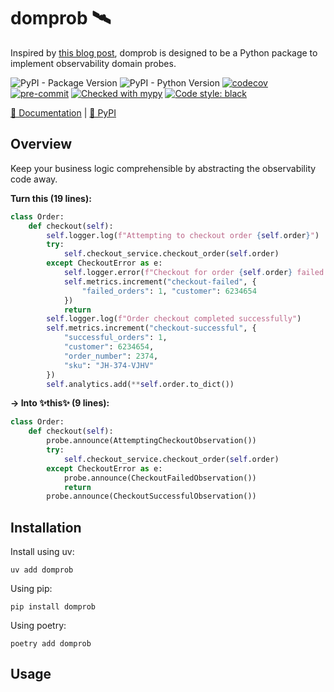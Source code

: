 # domprob 🛰️
Inspired by [this blog post](https://martinfowler.com/articles/domain-oriented-observability.html), domprob is designed
to be a Python package to implement observability domain probes.

![PyPI - Package Version](https://img.shields.io/pypi/v/domprob.svg)
![PyPI - Python Version](https://img.shields.io/pypi/pyversions/domprob)
[![codecov](https://codecov.io/gh/tenyo-app/pydomprob/graph/badge.svg?token=C0BO1ZP0DK)](https://codecov.io/gh/tenyo-app/pydomprob)
[![pre-commit](https://img.shields.io/badge/pre--commit-enabled-brightgreen?logo=pre-commit&logoColor=white)](https://github.com/pre-commit/pre-commit)
[![Checked with mypy](http://www.mypy-lang.org/static/mypy_badge.svg)](http://mypy-lang.org/)
[![Code style: black](https://img.shields.io/badge/code%20style-black-000000.svg)](https://github.com/psf/black)

[📄 Documentation](https://domprob.readthedocs.io/en/latest/) | [🐍 PyPI](https://pypi.org/project/domprob/)

## Overview

Keep your business logic comprehensible by abstracting the observability code away.

**Turn this (19 lines):**

```python
class Order:
    def checkout(self):
        self.logger.log(f"Attempting to checkout order {self.order}")
        try:
            self.checkout_service.checkout_order(self.order)
        except CheckoutError as e:
            self.logger.error(f"Checkout for order {self.order} failed: {e}")
            self.metrics.increment("checkout-failed", {
                "failed_orders": 1, "customer": 6234654
            })
            return
        self.logger.log(f"Order checkout completed successfully")
        self.metrics.increment("checkout-successful", {
            "successful_orders": 1, 
            "customer": 6234654, 
            "order_number": 2374, 
            "sku": "JH-374-VJHV"
        })
        self.analytics.add(**self.order.to_dict())
```

**→ Into ✨this✨ (9 lines):**

```python
class Order:
    def checkout(self):
        probe.announce(AttemptingCheckoutObservation())
        try:
            self.checkout_service.checkout_order(self.order)
        except CheckoutError as e:
            probe.announce(CheckoutFailedObservation())
            return
        probe.announce(CheckoutSuccessfulObservation())
```

## Installation

Install using uv:

```shell
uv add domprob
```

Using pip:

```shell
pip install domprob
```

Using poetry:

```shell
poetry add domprob
```

## Usage
